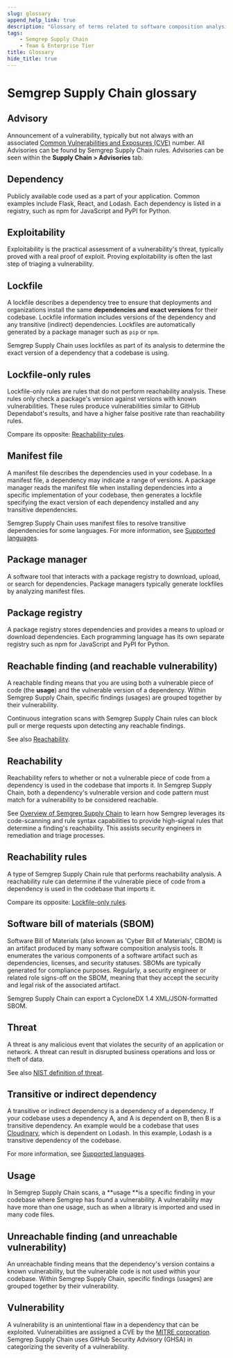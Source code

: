 ```yaml
---
slug: glossary 
append_help_link: true
description: "Glossary of terms related to software composition analysis and Semgrep Supply Chain."
tags:
    - Semgrep Supply Chain
    - Team & Enterprise Tier
title: Glossary 
hide_title: true
---
```


# Semgrep Supply Chain glossary 

## Advisory

Announcement of a vulnerability, typically but not always with an associated [Common Vulnerabilities and Exposures (CVE)](https://www.cve.org/) number. All Advisories can be found by Semgrep Supply Chain rules. Advisories can be seen within the **Supply Chain > Advisories** tab.

## Dependency

Publicly available code used as a part of your application. Common examples include Flask, React, and Lodash. Each dependency is listed in a registry, such as npm for JavaScript and PyPI for Python.

## Exploitability

Exploitability is the practical assessment of a vulnerability's threat, typically proved with a real proof of exploit. Proving exploitability is often the last step of triaging a vulnerability.

## Lockfile

A lockfile describes a dependency tree to ensure that deployments and organizations install the same **dependencies and exact versions** for their codebase. Lockfile information includes versions of the dependency and any transitive (indirect) dependencies. Lockfiles are automatically generated by a package manager such as `pip` or `npm`.

Semgrep Supply Chain uses lockfiles as part of its analysis to determine the exact version of a dependency that a codebase is using.

## Lockfile-only rules

Lockfile-only rules are rules that do not perform reachability analysis. These rules only check a package's version against versions with known vulnerabilities. These rules produce vulnerabilities similar to GitHub Dependabot's results, and have a higher false positive rate than reachability rules.

Compare its opposite: [Reachability-rules](#reachability-rules).

## Manifest file

A manifest file describes the dependencies used in your codebase. In a manifest file, a dependency may indicate a range of versions. A package manager reads the manifest file when installing dependencies into a specific implementation of your codebase, then generates a lockfile specifying the exact version of each dependency installed and any transitive dependencies.

Semgrep Supply Chain uses manifest files to resolve transitive dependencies for some languages. For more information, see [Supported languages](/docs/supported-languages#semgrep-supply-chain).

## Package manager

A software tool that interacts with a package registry to download, upload, or search for dependencies. Package managers typically generate lockfiles by analyzing manifest files.

## Package registry

A package registry stores dependencies and provides a means to upload or download dependencies. Each programming language has its own separate registry such as npm for JavaScript and PyPI for Python.

## Reachable finding (and reachable vulnerability)

A reachable finding means that you are using both a vulnerable piece of code (the **usage**) and the vulnerable version of a dependency. Within Semgrep Supply Chain, specific findings (usages) are grouped together by their vulnerability.

Continuous integration scans with Semgrep Supply Chain rules can block pull or merge requests upon detecting any reachable findings.

See also [Reachability](#reachability).

## Reachability

Reachability refers to whether or not a vulnerable piece of code from a dependency is used in the codebase that imports it. In Semgrep Supply Chain, both a dependency's vulnerable version and code pattern must match for a vulnerability to be considered reachable.

See [Overview of Semgrep Supply Chain](/semgrep-supply-chain/overview) to learn how Semgrep leverages its code-scanning and rule syntax capabilities to provide high-signal rules that determine a finding's reachability. This assists security engineers in remediation and triage processes.

## Reachability rules

A type of Semgrep Supply Chain rule that performs reachability analysis. A reachability rule can determine if the vulnerable piece of code from a dependency is used in the codebase that imports it.

Compare its opposite: [Lockfile-only rules](#lockfile-only-rules).

## Software bill of materials (SBOM)

Software Bill of Materials (also known as 'Cyber Bill of Materials', CBOM) is an artifact produced by many software composition analysis tools. It enumerates the various components of a software artifact such as dependencies, licenses, and security statuses. SBOMs are typically generated for compliance purposes. Regularly, a security engineer or related role signs-off on the SBOM, meaning that they accept the security and legal risk of the associated artifact.

Semgrep Supply Chain can export a CycloneDX 1.4 XML/JSON-formatted SBOM.

## Threat

A threat is any malicious event that violates the security of an application or network. A threat can result in disrupted business operations and loss or theft of data.

See also [NIST definition of threat](https://csrc.nist.gov/glossary/term/threat).

## Transitive or indirect dependency

A transitive or indirect dependency is a dependency of a dependency. If your codebase uses a dependency A, and A is dependent on B, then B is a transitive dependency. An example would be a codebase that uses [Cloudinary](https://www.npmjs.com/package/cloudinary), which is dependent on Lodash. In this example, Lodash is a transitive dependency of the codebase.

For more information, see [Supported languages](/docs/supported-languages#semgrep-supply-chain).

## Usage

In Semgrep Supply Chain scans, a **usage **is a specific finding in your codebase where Semgrep has found a vulnerability. A vulnerability may have more than one usage, such as when a library is imported and used in many code files.

## Unreachable finding (and unreachable vulnerability)

An unreachable finding means that the dependency's version contains a known vulnerability, but the vulnerable code is not used within your codebase. Within Semgrep Supply Chain, specific findings (usages) are grouped together by their vulnerability.

## Vulnerability

A vulnerability is an unintentional flaw in a dependency that can be exploited. Vulnerabilities are assigned a CVE by the [MITRE corporation](https://cve.mitre.org/). Semgrep Supply Chain uses GitHub Security Advisory (GHSA) in categorizing the severity of a vulnerability.
